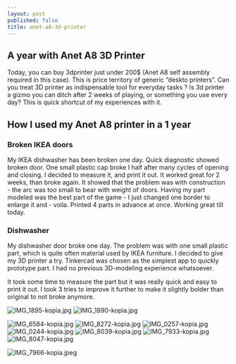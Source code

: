 ```yaml
---
layout: post
published: false
title: anet-a8-3d-printer
---
```

## A year with Anet A8 3D Printer

Today, you can buy 3dprinter just under 200$ (Anet A8 self assembly required in this case). This is price territory of generic “deskto printers”. Can you treat 3D printer as indispensable tool for everyday tasks ? Is 3d printer a gizmo you can ditch after 2 weeks of playing, or something you use every day? 
This is quick shortcut of my experiences with it. 

## How I used my Anet A8 printer in a 1 year

### Broken IKEA doors 

My IKEA dishwasher has been broken one day. Quick diagnostic showed broken door. One small plastic cap broke I half after many cycles of opening and closing. I decided to measure it, and print it out. It worked great for 2 weeks, than broke again. It showed that the problem was with construction - the arc was too small to bear with weight of doors. Having my part modeled was the best part of the game - I just changed one border to enlarge it and - voila. Printed 4 parts in advance at once.  Working great till today. 

### Dishwasher

My dishwasher door broke one day. The problem was with one small plastic part, which is quite often material used by IKEA furniture. I decided to give my 3D printer a try.  Tinkercad was chosen as the simplest app to quickly prototype part. I had no previous 3D-modeling experience whatsoever. 


It took some time to measure the part but it was really quick and easy to print it out. I took 3 tries to improve it further to make it slightly bolder than original to not broke anymore. 

![IMG_1895-kopia.jpg]({{site.baseurl}}/assets/IMG_1895-kopia.jpg)
![IMG_1890-kopia.jpg]({{site.baseurl}}/assets/IMG_1890-kopia.jpg)

![IMG_6584-kopia.jpg]({{site.baseurl}}/assets/IMG_6584-kopia.jpg)
![IMG_8272-kopia.jpg]({{site.baseurl}}/assets/IMG_8272-kopia.jpg)
![IMG_0257-kopia.jpg]({{site.baseurl}}/assets/IMG_0257-kopia.jpg)
![IMG_0244-kopia.jpg]({{site.baseurl}}/assets/IMG_0244-kopia.jpg)
![IMG_8039-kopia.jpg]({{site.baseurl}}/assets/IMG_8039-kopia.jpg)
![IMG_7933-kopia.jpg]({{site.baseurl}}/assets/IMG_7933-kopia.jpg)
![IMG_8047-kopia.jpg]({{site.baseurl}}/assets/IMG_8047-kopia.jpg)

![IMG_7966-kopia.jpeg]({{site.baseurl}}/assets/IMG_7966-kopia.jpeg)


